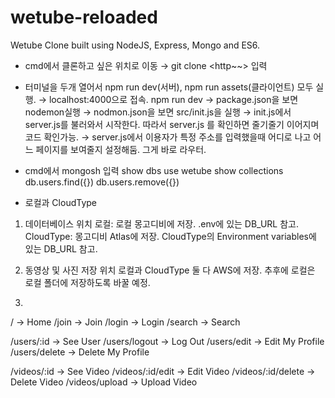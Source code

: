 # wetube-reloaded
Wetube Clone built using NodeJS, Express, Mongo and ES6.

- cmd에서 클론하고 싶은 위치로 이동 → git clone <http~~> 입력

- 터미널을 두개 열어서 npm run dev(서버), npm run assets(클라이언트) 모두 실행.
→ localhost:4000으로 접속.
npm run dev
→ package.json을 보면 nodemon실행
→ nodmon.json을 보면 src/init.js을 실행
→ init.js에서 server.js를 불러와서 시작한다. 따라서 server.js 를 확인하면 줄기줄기 이어지며 코드 확인가능.
→ server.js에서 이용자가 특정 주소를 입력했을때 어디로 나고 어느 페이지를 보여줄지 설정해둠. 그게 바로 라우터.

- cmd에서 mongosh 입력
show dbs
use wetube
show collections
db.users.find({})
db.users.remove({})

- 로컬과 CloudType
1. 데이터베이스 위치
로컬: 로컬 몽고디비에 저장. .env에 있는 DB_URL 참고.
CloudType: 몽고디비 Atlas에 저장. CloudType의 Environment variables에 있는 DB_URL 참고.

2. 동영상 및 사진 저장 위치
로컬과 CloudType 둘 다 AWS에 저장.
추후에 로컬은 로컬 폴더에 저장하도록 바꿀 예정.

3. 

/ → Home
/join → Join
/login → Login
/search → Search

/users/:id → See User
/users/logout → Log Out
/users/edit → Edit My Profile
/users/delete → Delete My Profile

/videos/:id → See Video
/videos/:id/edit → Edit Video
/videos/:id/delete → Delete Video
/videos/upload → Upload Video